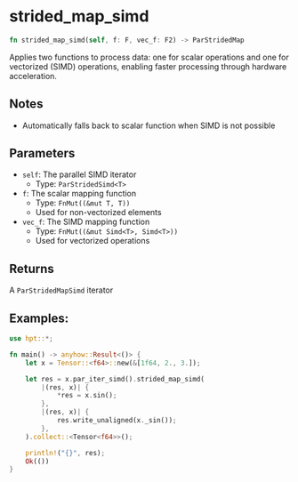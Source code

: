 # strided_map_simd
```rust
fn strided_map_simd(self, f: F, vec_f: F2) -> ParStridedMap
```

Applies two functions to process data: one for scalar operations and one for vectorized (SIMD) operations, enabling faster processing through hardware acceleration.

## Notes

- Automatically falls back to scalar function when SIMD is not possible

## Parameters

- `self`: The parallel SIMD iterator
  - Type: `ParStridedSimd<T>`
- `f`: The scalar mapping function
  - Type: `FnMut((&mut T, T))`
  - Used for non-vectorized elements
- `vec_f`: The SIMD mapping function
  - Type: `FnMut((&mut Simd<T>, Simd<T>))`
  - Used for vectorized operations

## Returns

A `ParStridedMapSimd` iterator

## Examples:
```rust
use hpt::*;

fn main() -> anyhow::Result<()> {
    let x = Tensor::<f64>::new(&[1f64, 2., 3.]);

    let res = x.par_iter_simd().strided_map_simd(
        |(res, x)| {
            *res = x.sin();
        },
        |(res, x)| {
            res.write_unaligned(x._sin());
        },
    ).collect::<Tensor<f64>>();

    println!("{}", res);
    Ok(())
}
```